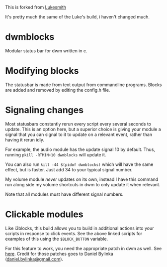 This is forked from [Lukesmith](https://github.com/LukeSmithxyz/dwmblocks)

It's pretty much the same of the Luke's build, i haven't changed much.

# dwmblocks

Modular status bar for dwm written in c.

# Modifying blocks

The statusbar is made from text output from commandline programs.  Blocks are
added and removed by editing the config.h file.

# Signaling changes

Most statusbars constantly rerun every script every several seconds to update.
This is an option here, but a superior choice is giving your module a signal
that you can signal to it to update on a relevant event, rather than having it
rerun idly.

For example, the audio module has the update signal 10 by default.  Thus,
running `pkill -RTMIN+10 dwmblocks` will update it.

You can also run `kill -44 $(pidof dwmblocks)` which will have the same effect,
but is faster.  Just add 34 to your typical signal number.

My volume module *never* updates on its own, instead I have this command run
along side my volume shortcuts in dwm to only update it when relevant.

Note that all modules must have different signal numbers.

# Clickable modules

Like i3blocks, this build allows you to build in additional actions into your
scripts in response to click events.  See the above linked scripts for examples
of this using the `$BLOCK_BUTTON` variable.

For this feature to work, you need the appropriate patch in dwm as well. See
[here](https://dwm.suckless.org/patches/statuscmd/).
Credit for those patches goes to Daniel Bylinka (daniel.bylinka@gmail.com).
